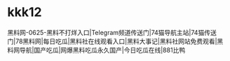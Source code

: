 # kkk12
黑料网-0625-黑料不打烊入口|Telegram频道传送门|74猫导航主站|74猫传送门|78黑料网|每日吃瓜|黑料社在线观看入口|黑料大事记|黑料社网站免费观看|黑料网导航|国产吃瓜|网爆黑料吃瓜永久国产|今日吃瓜在线|881比鸭
